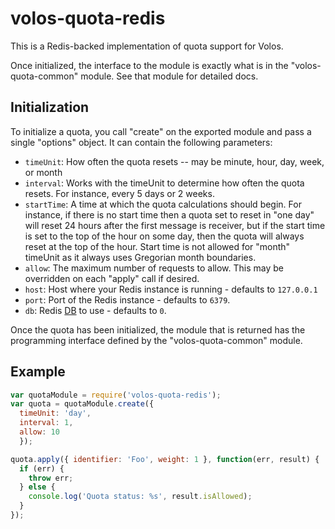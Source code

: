 # volos-quota-redis

This is a Redis-backed implementation of quota support for Volos.

Once initialized, the interface to the module is exactly what is in the "volos-quota-common" module. See
that module for detailed docs.

## Initialization

To initialize a quota, you call "create" on the exported module and pass a single "options" object.
It can contain the following parameters:

* `timeUnit`: How often the quota resets -- may be minute, hour, day, week, or month
* `interval`: Works with the timeUnit to determine how often the quota resets. For instance, every 5 days or 2 weeks.
* `startTime`: A time at which the quota calculations should begin. For instance, if there is no start time then a
quota set to reset in "one day" will reset 24 hours after the first message is receiver, but if the start time
is set to the top of the hour on some day, then the quota will always reset at the top of the hour. Start time
is not allowed for "month" timeUnit as it always uses Gregorian month boundaries.
* `allow`: The maximum number of requests to allow. This may be overridden on each "apply" call if desired.
* `host`: Host where your Redis instance is running - defaults to `127.0.0.1`
* `port`: Port of the Redis instance - defaults to `6379`.
* `db`: Redis [DB](http://redis.io/commands/SELECT) to use - defaults to `0`.


Once the quota has been initialized, the module that is returned has the programming interface defined
by the "volos-quota-common" module.

## Example

```javascript
var quotaModule = require('volos-quota-redis');
var quota = quotaModule.create({
  timeUnit: 'day',
  interval: 1,
  allow: 10
  });

quota.apply({ identifier: 'Foo', weight: 1 }, function(err, result) {
  if (err) {
    throw err;
  } else {
    console.log('Quota status: %s', result.isAllowed);
  }
});
```